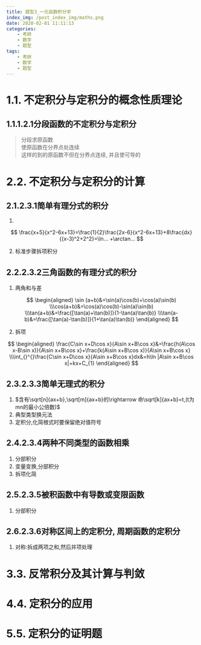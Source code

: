 ```yaml
---
title: 题型3_一元函数积分学
index_img: /post_index_img/maths.png
date: 2020-02-01 11:11:13
categories:
    - 考研
    - 数学
    - 题型
tags:
    - 考研
    - 数学
    - 题型
---
```


# 1.1. 不定积分与定积分的概念性质理论

## 1.1.1.2.1分段函数的不定积分与定积分

> 分段求原函数  
> 使原函数在分界点处连续  
> 这样的到的原函数不但在分界点连续, 并且使可导的

# 2.2. 不定积分与定积分的计算

## 2.1.2.3.1简单有理分式的积分

1.
$$
\frac{x+5}{x^2-6x+13}=\frac{1}{2}\frac{2x-6}{x^2-6x+13}+8\frac{dx}{(x-3)^2+2^2}=\ln... +\arctan... 
$$

2. 标准步骤拆项积分

## 2.2.2.3.2三角函数的有理分式的积分

1. 两角和与差

$$
\begin{aligned}
\sin (a+b)&=\sin(a)\cos(b)+\cos(a)\sin(b)
\\\cos(a+b)&=\cos(a)\cos(b)-\sin(a)\sin(b)
\\\tan(a+b)&=\frac{[\tan(a)+\tan(b)]}{1-\tan(a)\tan(b)}
\\\tan(a-b)&=\frac{[\tan(a)-\tan(b)]}{1+\tan(a)\tan(b)}
\end{aligned}
$$

2. 拆项

$$
\begin{aligned}
\frac{C\sin x+D\cos x}{A\sin x+B\cos x}&=\frac{h(A\cos x-B\sin x)}{A\sin x+B\cos x}+\frac{k(A\sin x+B\cos x)}{A\sin x+B\cos x}
\\\int_{}^{}\frac{C\sin x+D\cos x}{A\sin x+B\cos x}dx&=h\ln |A\sin x+B\cos x|+kx+C_{1}
\end{aligned}
$$

## 2.3.2.3.3简单无理式的积分

1. $含有\sqrt[n]{ax+b},\sqrt[m]{ax+b}的\rightarrow 命\sqrt[k]{ax+b}=t,(t为mn的最小公倍数)$
2. 典型类型换元法
3. 定积分,化简根式时要保留绝对值符号

## 2.4.2.3.4两种不同类型的函数相乘

1. 分部积分
2. 变量变换,分部积分
3. 拆项化简

## 2.5.2.3.5被积函数中有导数或变限函数

1. 分部积分

## 2.6.2.3.6对称区间上的定积分, 周期函数的定积分

1. 对称:拆成两项之和,然后并项处理

# 3.3. 反常积分及其计算与判敛

# 4.4. 定积分的应用

# 5.5. 定积分的证明题

